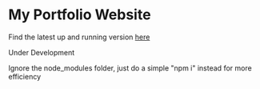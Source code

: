 # My Portfolio Website

Find the latest up and running version [here](https://github.com/GC-995/Ruhaan-Portfolio-Website)   

Under Development

Ignore the node_modules folder, just do a simple "npm i" instead for more efficiency
